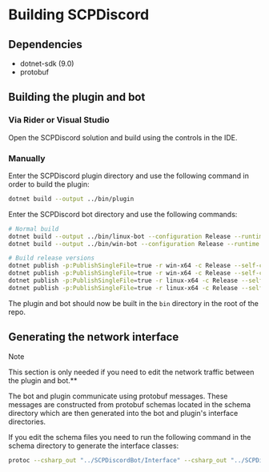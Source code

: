 # Building SCPDiscord

## Dependencies

- dotnet-sdk (9.0)
- protobuf

## Building the plugin and bot

### Via Rider or Visual Studio

Open the SCPDiscord solution and build using the controls in the IDE.

### Manually

Enter the SCPDiscord plugin directory and use the following command in order to build the plugin:
```bash
dotnet build --output ../bin/plugin
```

Enter the SCPDiscord bot directory and use the following commands:
```bash
# Normal build
dotnet build --output ../bin/linux-bot --configuration Release --runtime linux-x64
dotnet build --output ../bin/win-bot --configuration Release --runtime win-x64

# Build release versions
dotnet publish -p:PublishSingleFile=true -r win-x64 -c Release --self-contained false --output ../bin/win-bot-release
dotnet publish -p:PublishSingleFile=true -r win-x64 -c Release --self-contained true -p:PublishTrimmed=true --output ../bin/win-bot-release-sc
dotnet publish -p:PublishSingleFile=true -r linux-x64 -c Release --self-contained false --output ../bin/linux-bot-release
dotnet publish -p:PublishSingleFile=true -r linux-x64 -c Release --self-contained true -p:PublishTrimmed=true --output ../bin/linux-bot-release-sc
```

The plugin and bot should now be built in the `bin` directory in the root of the repo.

## Generating the network interface

> [!NOTE]
> This section is only needed if you need to edit the network traffic between the plugin and bot.**

The bot and plugin communicate using protobuf messages. These messages are constructed from protobuf schemas located in the schema directory which are then generated into the bot and plugin's interface directories.

If you edit the schema files you need to run the following command in the schema directory to generate the interface classes:
```bash
protoc --csharp_out "../SCPDiscordBot/Interface" --csharp_out "../SCPDiscordPlugin/Interface" --proto_path . *.proto ./BotToPlugin/*.proto ./PluginToBot/*.proto
```
